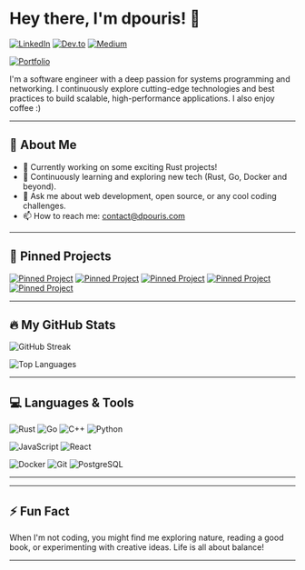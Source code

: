 # Hey there, I'm dpouris! 👋

[![LinkedIn](https://img.shields.io/badge/LinkedIn-Connect-blue?style=for-the-badge&logo=linkedin)](https://www.linkedin.com/in/dpouris)
[![Dev.to](https://img.shields.io/badge/Dev.to-Follow-blue?style=for-the-badge&logo=dev.to)](https://dev.to/dpouris)
[![Medium](https://img.shields.io/badge/Medium-Follow-blue?style=for-the-badge&logo=medium)](https://medium.com/@jimpouris0)
<!-- [![Website](https://img.shields.io/badge/Website-Visit-blue?style=for-the-badge&logo=html5)](https://dpouris.com) -->
[![Portfolio](https://img.shields.io/badge/Portfolio-View-blue?style=for-the-badge&logo=go)](https://dpouris.com)

I'm a software engineer with a deep passion for systems programming and networking. I continuously explore cutting-edge technologies and best practices to build scalable, high-performance applications. I also enjoy coffee :)

---

## 🚀 About Me

- 🔭 Currently working on some exciting Rust projects!
- 🌱 Continuously learning and exploring new tech (Rust, Go, Docker and beyond).
- 💬 Ask me about web development, open source, or any cool coding challenges.
- 📫 How to reach me: [contact@dpouris.com](mailto:contact@dpouris.com)

---

## 📌 Pinned Projects

<!-- Replace {repo} with your actual repository name -->
[![Pinned Project](https://denvercoder1-github-readme-stats.vercel.app/api/pin/?username=dpouris&repo=goster&theme=radical&title_color=F85D7F&hide_border=false&icon_color=F8D866&show_icons=false)](https://github.com/dpouris/{goster})
[![Pinned Project](https://denvercoder1-github-readme-stats.vercel.app/api/pin/?username=dpouris&repo=rs-docker&theme=radical&title_color=F85D7F&hide_border=false&icon_color=F8D866&show_icons=false)](https://github.com/dpouris/{rs-docker})
[![Pinned Project](https://denvercoder1-github-readme-stats.vercel.app/api/pin/?username=dpouris&repo=interm&theme=radical&title_color=F85D7F&hide_border=false&icon_color=F8D866&show_icons=false)](https://github.com/dpouris/{interm})
[![Pinned Project](https://denvercoder1-github-readme-stats.vercel.app/api/pin/?username=dpouris&repo=vita&theme=radical&title_color=F85D7F&hide_border=false&icon_color=F8D866&show_icons=false)](https://github.com/dpouris/{vita})
[![Pinned Project](https://denvercoder1-github-readme-stats.vercel.app/api/pin/?username=dpouris&repo=titan&theme=radical&title_color=F85D7F&hide_border=false&icon_color=F8D866&show_icons=false)](https://github.com/dpouris/{titan})

---

## 🔥 My GitHub Stats

  <!-- GitHub Stats Card -->
  <!-- ![GitHub Stats](https://github-readme-stats.vercel.app/api?username=dpouris&show_icons=true&include_all_commits=true&count_private=true&theme=radical&hide_border=false&&title_color=F85D7F&icon_color=F8D866) -->
  
  <!-- GitHub Streak Card -->
  ![GitHub Streak](https://github-readme-streak-stats-eight.vercel.app/?user=dpouris&theme=radical&hide_border=false&short_numbers=true)
  
  <!-- Top Languages Card -->
  ![Top Languages](https://github-readme-stats.vercel.app/api/top-langs/?username=dpouris&layout=compact&theme=radical)


---


## 💻 Languages & Tools

![Rust](https://img.shields.io/badge/Rust-000000?style=for-the-badge&logo=rust&logoColor=white)
![Go](https://img.shields.io/badge/Go-00ADD8?style=for-the-badge&logo=go&logoColor=white)
![C++](https://img.shields.io/badge/C++-00599C?style=for-the-badge&logo=c%2B%2B&logoColor=white)
![Python](https://img.shields.io/badge/Python-3776AB?style=for-the-badge&logo=python&logoColor=white)

![JavaScript](https://img.shields.io/badge/JavaScript-F7DF1E?style=for-the-badge&logo=javascript&logoColor=black)
![React](https://img.shields.io/badge/React-20232A?style=for-the-badge&logo=react&logoColor=61DAFB)

![Docker](https://img.shields.io/badge/Docker-2496ED?style=for-the-badge&logo=docker&logoColor=white)
![Git](https://img.shields.io/badge/Git-F05032?style=for-the-badge&logo=git&logoColor=white)
![PostgreSQL](https://img.shields.io/badge/PostgreSQL-336791?style=for-the-badge&logo=postgresql&logoColor=white)


---

<!--START_SECTION:activity-->

---

## ⚡ Fun Fact

When I'm not coding, you might find me exploring nature, reading a good book, or experimenting with creative ideas. Life is all about balance!

---
